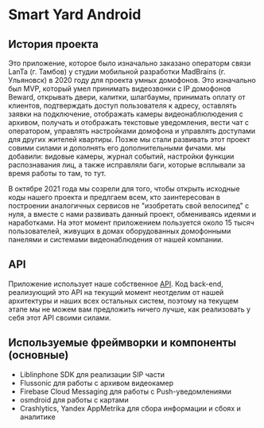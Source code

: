 # Smart Yard Android

## История проекта
Это приложение, которое было изначально заказано операторм связи LanTa (г. Тамбов) у студии мобильной разработки MadBrains (г. Ульяновск) в 2020 году для проекта умных домофонов. Это изначально был MVP, который умел принимать видеозвонки с IP домофонов Beward, открывать двери, калитки, шлагбаумы, принимать оплату от клиентов, подтверждать доступ пользователя к адресу, оставлять заявки на подключение, отображать камеры видеонаблюлюдения с архивом, получать и отображать текстовые уведомления, вести чат с оператором, управлять настройками домофона и управлять доступами для других жителей квартиры.
Позже мы стали развивать этот проект совими силами и дополнять его дополнительными фичами. мы добавили: видовые камеры, журнал событий, настройки функции распознавания лиц, а также исправляли баги, которые всплывали за время работы то там, то тут.

В октябре 2021 года мы созрели для того, чтобы открыть исходные коды нашего проекта и предлгаем всем, кто заинтересован в построении аналогичных сервисов не "изобретать свой велосипед" с нуля, а вместе с нами развивать данный проект, обмениваясь идеями и наработками. На этот момент приложением пользуется около 15 тысяч пользователей, живущих в домах оборудованных домофонными панелями и системами видеонаблюдения от нашей компании.

## API
Приложение использует наше собственное [API](https://github.com/rosteleset/ApplicationAPI).
Код back-end, реализующий это API на текущий момент неотделим от нашей архитектуры и наших всех остальных систем, поэтому на текущем этапе мы не можем вам предложить ничего лучше, как реализовать у себя этот API своими силами.

## Используемые фреймворки и компоненты (основные)
* Liblinphone SDK для реализации SIP части
* Flussonic для работы с архивом видеокамер 
* Firebase Cloud Messaging для работы с Push-уведомлениями
* osmdroid для работы с картами
* Crashlytics, Yandex AppMetrika для сбора информации и сбоях и аналитике
